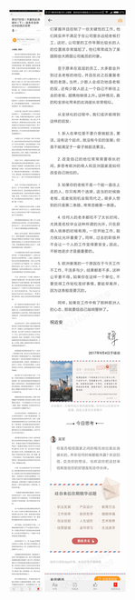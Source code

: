 ![](../images/第327封信丨共赢和此消彼长（下）：迷失在全球化中的西方世界.png)
![](../images/第327封信丨共赢和此消彼长（下）：迷失在全球化中的西方世界2.png)
